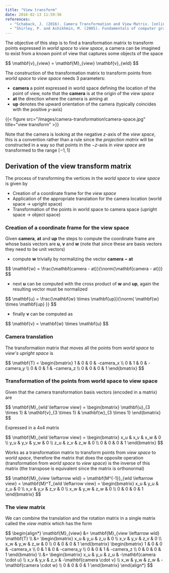 ```yaml
---
title: "View transform"
date: 2016-02-13 11:59:56
references:
  - "Schaback, J. (2016). Camera Transformation and View Matrix. [online] Schabby.de. Available at: http://schabby.de/view-matrix/ [Accessed 7 Mar. 2016]."
  - "Shirley, P. and Ashikhmin, M. (2005). Fundamentals of computer graphics. Wellesley, Mass.: AK Peters."
---
```


The objective of this step is to find a transformation matrix to transform points expressed in *world space* to *view space*, a camera can be imagined to exist from a known point of view that captures some objects of the space

<div>
$$
\mathbf{v}_{view} = \mathbf{M}_{view} \mathbf{v}_{wld}
$$
</div>

The construction of the transformation matrix to transform points from *world space* to *view space* needs 3 parameters:

- $\mathbf{camera}$ a point expressed in world space defining the location of the point of view, note that the $\mathbf{camera}$ is at the origin of the *view space*
- $\mathbf{at}$ the direction where the camera is aiming at
- $\mathbf{up}$ denotes the upward orientation of the camera (typically coincides with the positive $y$-axis)

{{< figure src="/images/camera-transformation!camera-space.jpg" title="view transform" >}}

<!--
In OpenGL we can use the GLU function `gluLookAt()` to position the camera

```cpp
void gluLookAt(GLdouble xCam, GLdouble yCam, GLdouble zCam,
               GLdouble xAt, GLdouble yAt, GLdouble zAt,
               GLdouble xUp, GLdouble yUp, GLdouble zUp)
```

The default value is

```cpp
gluLookAt(0.0, 0.0, 0.0,
          0.0, 0.0, -100.0,
          0.0, 1.0, 0.0)
```
-->

Note that the camera is looking at the negative $z$-axis of the *view space*, this is a convention rather than a rule since the *projection matrix* will be constructed in a way so that points in the $-z$-axis in *view space* are transformed to the range $[-1,1]$

## Derivation of the view transform matrix

The process of transforming the vertices in the *world space* to *view space* is given by

- Creation of a coordinate frame for the *view space*
- Application of the appropriate translation for the camera location (world space -> upright space)
- Transformation of the points in world space to camera space (upright space -> object space)

### Creation of a coordinate frame for the view space

Given $\mathbf{camera}$, $\mathbf{at}$ and $\mathbf{up}$ the steps to compute the coordinate frame are whose basis vectors are $\mathbf{u}$, $\mathbf{v}$ and $\mathbf{w}$ (note that since these are basis vectors they need to be unit vectors)

- compute $\mathbf{w}$ trivially by normalizing the vector $\mathbf{camera - at}$

<div>
$$
\mathbf{w} = \frac{\mathbf{camera - at}}{\norm{\mathbf{camera - at}}}
$$
</div>

<span></span>

- next $\mathbf{u}$ can be computed with the cross product of $\mathbf{w}$ and $\mathbf{up}$, again the resulting vector must be normalized

<div>
$$
\mathbf{u} = \frac{\mathbf{w} \times \mathbf{up}}{\norm{ \mathbf{w} \times \mathbf{up} }}
$$
</div>

<span></span>

- finally $\mathbf{v}$ can be computed as

<div>
$$
\mathbf{v} = \mathbf{w} \times \mathbf{u}
$$
</div>

### Camera translation

The transformation matrix that moves all the points from *world space* to *view's upright space* is

<div>
$$
\mathbf{T} = \begin{bmatrix}
1 & 0 & 0 & -camera_x \\
0 & 1 & 0 & -camera_y \\
0 & 0 & 1 & -camera_z \\
0 & 0 & 0 & 1
\end{bmatrix}
$$
</div>

### Transformation of the points from world space to view space

Given that the camera transformation basis vectors (encoded in a matrix) are

<div>
$$
\mathbf{M}_{wld \leftarrow view} = \begin{bmatrix}
\mathbf{u}_{3 \times 1} &
\mathbf{v}_{3 \times 1} &
\mathbf{w}_{3 \times 1}
\end{bmatrix}
$$
</div>

Expressed in a 4x4 matrix

<div>
$$
\mathbf{M}_{wld \leftarrow view} = \begin{bmatrix}
x_u & x_v & x_w & 0 \\
y_u & y_v & y_w & 0 \\
z_u & z_v & z_w & 0 \\
0 & 0 & 0 & 1
\end{bmatrix}
$$
</div>

Works as a transformation matrix to transform points from *view space* to *world space*, therefore the matrix that does the opposite operation (transformation from *world space* to *view space*) is the inverse of this matrix (the transpose is equivalent since the matrix is orthonormal)

<div>
$$
\mathbf{M}_{view \leftarrow wld} = \mathbf{M^{-1}}_{wld \leftarrow view}  = \mathbf{M}^T_{wld \leftarrow view} = \begin{bmatrix}
x_u & y_u & z_u & 0 \\
x_v & y_v & z_v & 0 \\
x_w & y_w & z_w & 0 \\
0 & 0 & 0 & 1
\end{bmatrix}
$$
</div>

### The view matrix

We can combine the translation and the rotation matrix in a single matrix called the *view matrix* which has the form

<div>
$$
\begin{align*}
\mathbf{M}_{view} &= \mathbf{M}_{view \leftarrow wld} \mathbf{T}  \\
&= \begin{bmatrix}
x_u & y_u & z_u & 0 \\
x_v & y_v & z_v & 0 \\
x_w & y_w & z_w & 0 \\
0 & 0 & 0 & 1
\end{bmatrix} \begin{bmatrix}
1 & 0 & 0 & -camera_x \\
0 & 1 & 0 & -camera_y \\
0 & 0 & 1 & -camera_z \\
0 & 0 & 0 & 1
\end{bmatrix} \\
&= \begin{bmatrix}
x_u & y_u & z_u & -\mathbf{camera \cdot u} \\
x_v & y_v & z_v & -\mathbf{camera \cdot v} \\
x_w & y_w & z_w & -\mathbf{camera \cdot w} \\
0 & 0 & 0 & 1
\end{bmatrix}
\end{align*}
$$
</div>

